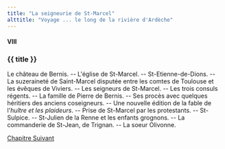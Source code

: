 ```yaml
---
title: "La seigneurie de St-Marcel"
alttitle: "Voyage ... le long de la rivière d'Ardèche"
---
```


#### VIII

### {{ title }}

<div class="tltr">

Le château de Bernis. -- L'église de St-Marcel. -- St-Etienne-de-Dions. -- La
suzeraineté de Saint-Marcel disputée entre les comtes de Toulouse et les évêques
de Viviers. -- Les seigneurs de St-Marcel. -- Les trois consuls régents. -- La
famille de Pierre de Bernis. -- Ses procès avec quelques héritiers des anciens
coseigneurs. -- Une nouvelle édition de la fable de l'_huître et les plaideurs_.
-- Prise de St-Marcel par les protestants. -- St-Sulpice. -- St-Julien de la
Renne et les enfants grognons. -- La commanderie de St-Jean, de Trignan. -- La
soeur Olivonne.

</div>

<div id="next">

[Chapitre Suivant](09.html)

</div>
